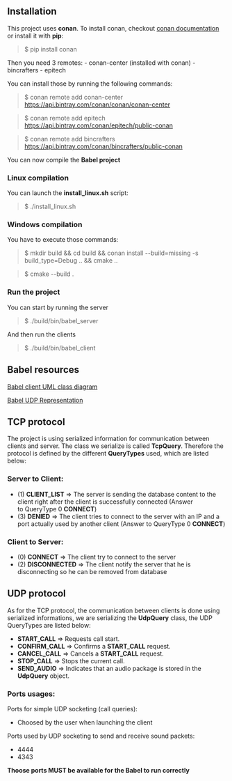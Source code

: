 
## Installation

This project uses **conan**.
To install conan, checkout [conan documentation](https://docs.conan.io/en/1.7/installation.html)
or install it with **pip**:
>$ pip install conan

Then you need 3 remotes:
	- conan-center (installed with conan)
	- bincrafters
	- epitech

You can install those by running the following commands:
>$ conan remote add conan-center https://api.bintray.com/conan/conan/conan-center 

>$ conan remote add epitech https://api.bintray.com/conan/epitech/public-conan

>$ conan remote add bincrafters https://api.bintray.com/conan/bincrafters/public-conan 

You can now compile the **Babel project**

### Linux compilation
You can launch the **install_linux.sh** script:
>$ ./install_linux.sh 

### Windows compilation
You have to execute those commands:
>$ mkdir build && cd build && conan install --build=missing -s build_type=Debug .. && cmake ..

>$ cmake --build .

### Run the project
You can start by running the server
>$ ./build/bin/babel_server

And then run the clients
>$ ./build/bin/babel_client

## Babel resources
[Babel client UML class diagram](https://github.com/EpitechIT2020/B-CPP-500-LIL-5-1-babel-thomas.crombez/blob/master/documentation/UML.png)

[Babel UDP Representation](https://github.com/EpitechIT2020/B-CPP-500-LIL-5-1-babel-thomas.crombez/blob/master/documentation/UDP.PNG)

## TCP protocol
The project is using serialized information for communication between clients and server. The class we serialize is called **TcpQuery**. Therefore the protocol is defined by the different **QueryTypes** used, which are listed below:

### Server to Client:
 - (1) **CLIENT_LIST** => The server is sending the database content to the
   client right after the client is successfully connected    (Answer   
   to QueryType 0 **CONNECT**)
  - (3) **DENIED** => The client tries to connect to the server with an IP and a port actually used by another client (Answer to QueryType    0    **CONNECT**)
 ### Client to Server:
  - (0) **CONNECT** => The client try to connect to the server
  - (2) **DISCONNECTED** => The client notify the server that he is disconnecting so he can be removed from database

## UDP protocol
As for the TCP protocol, the communication between clients is done using serialized informations, we are serializing the **UdpQuery** class, the UDP QueryTypes are listed below:

- **START_CALL** => Requests call start.
- **CONFIRM_CALL** => Confirms a **START_CALL** request.
- **CANCEL_CALL** => Cancels a **START_CALL** request.
- **STOP_CALL** => Stops the current call.
- **SEND_AUDIO** => Indicates that an audio package is stored in the **UdpQuery** object.

### Ports usages:
Ports for simple UDP socketing (call queries):
- Choosed by the user when launching the client

Ports used by UDP socketing to send and receive sound packets:
- 4444
- 4343

**Thoose ports MUST be available for the Babel to run correctly**
